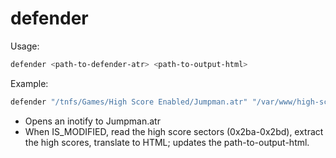 # defender

Usage:

```sh
defender <path-to-defender-atr> <path-to-output-html>
```

Example:
```sh
defender "/tnfs/Games/High Score Enabled/Jumpman.atr" "/var/www/high-scores/defender.html"
```

* Opens an inotify to Jumpman.atr
* When IS_MODIFIED, read the high score sectors (0x2ba-0x2bd), extract the high scores, translate to HTML; updates the path-to-output-html.

